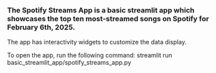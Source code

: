 ### The Spotify Streams App is a basic streamlit app which showcases the top ten most-streamed songs on Spotify for February 6th, 2025. 
The app has interactivity widgets to customize the data display.

To open the app, run the following command: streamlit run basic_streamlit_app/spotify_streams_app.py
